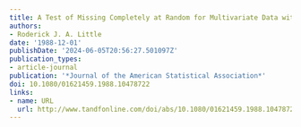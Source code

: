 ```yaml
---
title: A Test of Missing Completely at Random for Multivariate Data with Missing Values
authors:
- Roderick J. A. Little
date: '1988-12-01'
publishDate: '2024-06-05T20:56:27.501097Z'
publication_types:
- article-journal
publication: '*Journal of the American Statistical Association*'
doi: 10.1080/01621459.1988.10478722
links:
- name: URL
  url: http://www.tandfonline.com/doi/abs/10.1080/01621459.1988.10478722
---
```

